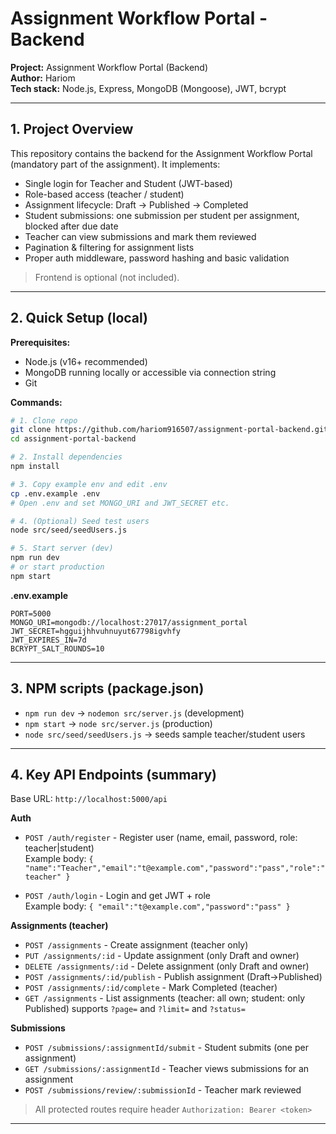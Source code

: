 
# Assignment Workflow Portal - Backend

**Project:** Assignment Workflow Portal (Backend)  
**Author:** Hariom  
**Tech stack:** Node.js, Express, MongoDB (Mongoose), JWT, bcrypt

---

## 1. Project Overview
This repository contains the backend for the Assignment Workflow Portal (mandatory part of the assignment). It implements:
- Single login for Teacher and Student (JWT-based)
- Role-based access (teacher / student)
- Assignment lifecycle: Draft → Published → Completed
- Student submissions: one submission per student per assignment, blocked after due date
- Teacher can view submissions and mark them reviewed
- Pagination & filtering for assignment lists
- Proper auth middleware, password hashing and basic validation

> Frontend is optional (not included).

---

## 2. Quick Setup (local)

**Prerequisites:**
- Node.js (v16+ recommended)
- MongoDB running locally or accessible via connection string
- Git

**Commands:**
```bash
# 1. Clone repo
git clone https://github.com/hariom916507/assignment-portal-backend.git
cd assignment-portal-backend

# 2. Install dependencies
npm install

# 3. Copy example env and edit .env
cp .env.example .env
# Open .env and set MONGO_URI and JWT_SECRET etc.

# 4. (Optional) Seed test users
node src/seed/seedUsers.js

# 5. Start server (dev)
npm run dev
# or start production
npm start
```

**.env.example** 
```
PORT=5000
MONGO_URI=mongodb://localhost:27017/assignment_portal
JWT_SECRET=hgguijhhvuhnuyut67798igvhfy
JWT_EXPIRES_IN=7d
BCRYPT_SALT_ROUNDS=10
```

---

## 3. NPM scripts (package.json)
- `npm run dev` -> `nodemon src/server.js` (development)
- `npm start` -> `node src/server.js` (production)
- `node src/seed/seedUsers.js` -> seeds sample teacher/student users

---

## 4. Key API Endpoints (summary)
Base URL: `http://localhost:5000/api`

**Auth**
- `POST /auth/register` - Register user (name, email, password, role: teacher|student)  
  Example body: `{ "name":"Teacher","email":"t@example.com","password":"pass","role":"teacher" }`

- `POST /auth/login` - Login and get JWT + role  
  Example body: `{ "email":"t@example.com","password":"pass" }`

**Assignments (teacher)**
- `POST /assignments` - Create assignment (teacher only)  
- `PUT /assignments/:id` - Update assignment (only Draft and owner)
- `DELETE /assignments/:id` - Delete assignment (only Draft and owner)
- `POST /assignments/:id/publish` - Publish assignment (Draft->Published)
- `POST /assignments/:id/complete` - Mark Completed (teacher)
- `GET /assignments` - List assignments (teacher: all own; student: only Published) supports `?page=` and `?limit=` and `?status=`

**Submissions**
- `POST /submissions/:assignmentId/submit` - Student submits (one per assignment)
- `GET /submissions/:assignmentId` - Teacher views submissions for an assignment
- `POST /submissions/review/:submissionId` - Teacher mark reviewed

> All protected routes require header `Authorization: Bearer <token>`

---
